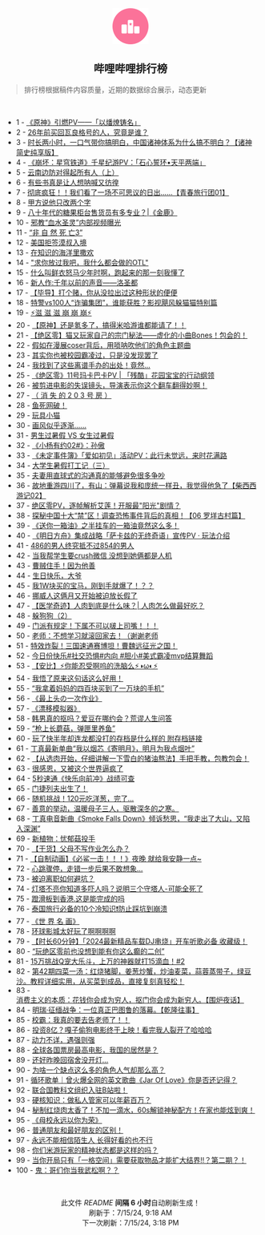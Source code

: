 <div align="center">
    <img src="./assets/icon_rank.png" alt="logo" />
    <h2>哔哩哔哩排行榜</h>
</div>

> 排行榜根据稿件内容质量，近期的数据综合展示，动态更新

<br />

<ul><li><span>1 - <a href=https://www.bilibili.com/BV1RZ421K7CT>《原神》引燃PV——「以燔燎铸名」</a></span></li><li><span>2 - <a href=https://www.bilibili.com/BV1f1421b7Hw>26年前买回瓦良格号的人，究竟是谁？</a></span></li><li><span>3 - <a href=https://www.bilibili.com/BV1SJ4m1T7c1>时长两小时，一口气带你搞明白，中国诸神体系为什么搞不明白？【诸神简史纯享版】</a></span></li><li><span>4 - <a href=https://www.bilibili.com/BV1xE4m1R78a>《崩坏：星穹铁道》千星纪游PV：「石心誓环•天平两端」</a></span></li><li><span>5 - <a href=https://www.bilibili.com/BV1wb421H7yf>云南边防对得起所有人（上）</a></span></li><li><span>6 - <a href=https://www.bilibili.com/BV1AZ421u7gA>有些书真是让人想呐喊又彷徨</a></span></li><li><span>7 - <a href=https://www.bilibili.com/BV18b421n7CW>彻底疯狂！！我们看了一场不可思议的日出......【青春旅行团01】</a></span></li><li><span>8 - <a href=https://www.bilibili.com/BV18E4m1R7uy>甲方说他只改两个字</a></span></li><li><span>9 - <a href=https://www.bilibili.com/BV1Ay411i7tV>八十年代的糖果柜台售货员有多专业？|《金鹿》</a></span></li><li><span>10 - <a href=https://www.bilibili.com/BV1jH4y1A7PE>邪教“血水圣灵”内部视频曝光</a></span></li><li><span>11 - <a href=https://www.bilibili.com/BV1QS421R7EZ>“非 自 然 死 亡3”</a></span></li><li><span>12 - <a href=https://www.bilibili.com/BV1Hy411i7uV>美国拒签漠叔入境</a></span></li><li><span>13 - <a href=https://www.bilibili.com/BV1tm421G71J>在知识的海洋里撒欢</a></span></li><li><span>14 - <a href=https://www.bilibili.com/BV13f421q77c>"求你放过我吧，我什么都会做的OTL"</a></span></li><li><span>15 - <a href=https://www.bilibili.com/BV1sE421P7aP>什么叫鲜衣怒马少年时啊，跑起来的那一刻我懂了</a></span></li><li><span>16 - <a href=https://www.bilibili.com/BV1kbbJedEQd>新人作:千年以前的声音——洛圣都</a></span></li><li><span>17 - <a href=https://www.bilibili.com/BV144421D7dE>【毕导】打个赌，你从没拉出过这种形状的便便</a></span></li><li><span>18 - <a href=https://www.bilibili.com/BV18f421z7U4>特警vs100人“诈骗集团”，谁能获胜？影视飓风躲猫猫特别篇</a></span></li><li><span>19 - <a href=https://www.bilibili.com/BV1sE421P7Vv>⚡️滋 滋 滋 崩 崩 崩⚡️</a></span></li><li><span>20 - <a href=https://www.bilibili.com/BV1A4421U7X5>【原神】还是氪多了，搞得米哈游谁都能请了！！</a></span></li><li><span>21 - <a href=https://www.bilibili.com/BV1ab421E7C6>【绝区零】猫又玩家自己的宗门秘法——虚化的小曲Bones！包会的！</a></span></li><li><span>22 - <a href=https://www.bilibili.com/BV1Wx4y1x7cv>假如在漫展coser背后，用唢呐吹他们的角色主题曲</a></span></li><li><span>23 - <a href=https://www.bilibili.com/BV1CM4m127bA>其实你也被校园霸凌过，只是没发现罢了</a></span></li><li><span>24 - <a href=https://www.bilibili.com/BV1v4421D7cs>我找到了这些离谱手办的出处！竟然...</a></span></li><li><span>25 - <a href=https://www.bilibili.com/BV1Af421q78D>《绝区零》11号玛卡巴卡PV | 「残酷」花园宝宝的行动纲领</a></span></li><li><span>26 - <a href=https://www.bilibili.com/BV1kW421R7sK>被剪进电影的失误镜头，导演表示你这个翻车翻得妙啊！</a></span></li><li><span>27 - <a href=https://www.bilibili.com/BV1tb421n7EF>（ 消 失 的 2 0 3 号 房 ）</a></span></li><li><span>28 - <a href=https://www.bilibili.com/BV1Q4421U7Uy>鱼死网破！</a></span></li><li><span>29 - <a href=https://www.bilibili.com/BV1yM4m117i7>玩具小猫</a></span></li><li><span>30 - <a href=https://www.bilibili.com/BV1E1421b71e>画风似乎逐渐……</a></span></li><li><span>31 - <a href=https://www.bilibili.com/BV1wH4y1A7u6>男生过暑假 VS 女生过暑假</a></span></li><li><span>32 - <a href=https://www.bilibili.com/BV11b421n7aM>《小杨有约02#》：孙傲</a></span></li><li><span>33 - <a href=https://www.bilibili.com/BV141421b7pB>《未定事件簿》「爱如初见」活动PV：此行未觉远，来时花满路</a></span></li><li><span>34 - <a href=https://www.bilibili.com/BV1J4421U7Lm>大学生暑假打工记（三）</a></span></li><li><span>35 - <a href=https://www.bilibili.com/BV1tf421q7A7>夫妻用直球式的沟通真的能够避免很多争吵</a></span></li><li><span>36 - <a href=https://www.bilibili.com/BV1Yz421q7nQ>故地重游四川了，有山：弹幕说我和庞统一样丑，我觉得他急了【柴西西游记02】</a></span></li><li><span>37 - <a href=https://www.bilibili.com/BV1Qm421G7qr>绝区零PV，逐帧解析艾莲！开服最"阳光"剧情？</a></span></li><li><span>38 - <a href=https://www.bilibili.com/BV1zb421E7BW>探秘中国十大“禁”区！调查恐怖事件背后的真相！【06 罗垟古村篇】</a></span></li><li><span>39 - <a href=https://www.bilibili.com/BV17W421R7Xu>《送你一箱油》之半挂车的一箱油竟然这么多！</a></span></li><li><span>40 - <a href=https://www.bilibili.com/BV1hS421R74X>《明日方舟》集成战略「萨卡兹的无终奇语」宣传PV · 玩法介绍</a></span></li><li><span>41 - <a href=https://www.bilibili.com/BV1tJ4m1M74G>486的男人终究抵不过854的男人</a></span></li><li><span>42 - <a href=https://www.bilibili.com/BV1G1421b7fL>当我帮学生要crush微信 没想到她俩都是人机</a></span></li><li><span>43 - <a href=https://www.bilibili.com/BV1CM4m117gL>曹贼住手！因为他善</a></span></li><li><span>44 - <a href=https://www.bilibili.com/BV126421Z7K2>生日快乐，大爷</a></span></li><li><span>45 - <a href=https://www.bilibili.com/BV1VH4y1A7Cd>我1W块买的宝马，刚到手就爆了！？？</a></span></li><li><span>46 - <a href=https://www.bilibili.com/BV1ny411B7P5>挪威人这俩月又开始被迫放长假了</a></span></li><li><span>47 - <a href=https://www.bilibili.com/BV1MS411P73o>【医学奇迹】人肉到底是什么味？| 人肉怎么做最好吃？</a></span></li><li><span>48 - <a href=https://www.bilibili.com/BV1pz421q7d8>躲狗狗（2）</a></span></li><li><span>49 - <a href=https://www.bilibili.com/BV11w4m1a7CS>门派有规定！下属不可以啵上司嘴！！！</a></span></li><li><span>50 - <a href=https://www.bilibili.com/BV1Yw4m1a7G1>老师：不想学习就滚回家去！（谢谢老师</a></span></li><li><span>51 - <a href=https://www.bilibili.com/BV1AS411P7Jy>特效炸裂！三国速通赛博坦！曹魏远征光之国！</a></span></li><li><span>52 - <a href=https://www.bilibili.com/BV1ni421h7KK>今日份快乐#社交恐惧#内向 #胆小#美式霸凌mvp结算舞蹈</a></span></li><li><span>53 - <a href=https://www.bilibili.com/BV1RJ4m1T7Dm>【安比】⚡你能忍受啊呜的洗脑么⚡◑ω◐️⚡</a></span></li><li><span>54 - <a href=https://www.bilibili.com/BV1ES411w792>我悟了原来这句话这么好用！</a></span></li><li><span>55 - <a href=https://www.bilibili.com/BV1AM4m127Ps>“我拿着妈妈的四百块买到了一万块的手机”</a></span></li><li><span>56 - <a href=https://www.bilibili.com/BV1cf421z7ad>《最上头の一次作业》</a></span></li><li><span>57 - <a href=https://www.bilibili.com/BV1pm421g7qe>《漂移模拟器》</a></span></li><li><span>58 - <a href=https://www.bilibili.com/BV19S411A76b>韩男真的抠吗？爱豆在哪约会？荒谬人生问答</a></span></li><li><span>59 - <a href=https://www.bilibili.com/BV1gy411B7s2>“枪上长蘑菇，弹匣里养鱼”</a></span></li><li><span>60 - <a href=https://www.bilibili.com/BV1oW421R7nA>玩了快半年却连龙都没打的存档是什么样的 附存档链接</a></span></li><li><span>61 - <a href=https://www.bilibili.com/BV1aE421A7ZL>丁真最新单曲“我以烟芯《寄明月》，明月为我点烟叶”</a></span></li><li><span>62 - <a href=https://www.bilibili.com/BV1qM4m127hu>【从选肉开始，仔细讲解一下雪白的猪油熬法】手把手教，包教包会！</a></span></li><li><span>63 - <a href=https://www.bilibili.com/BV1a6421f7Pg>很感恩，又被这个世界逼疯了</a></span></li><li><span>64 - <a href=https://www.bilibili.com/BV1qE421A7Rm>5秒速通《快乐向前冲》战绩可查</a></span></li><li><span>65 - <a href=https://www.bilibili.com/BV1RJ4m1T78N>门捷列夫出生了！</a></span></li><li><span>66 - <a href=https://www.bilibili.com/BV1yH4y1w77h>随机挑战！120元吃洋葱，完了…</a></span></li><li><span>67 - <a href=https://www.bilibili.com/BV1z4421U7Ts>善意的举动，温暖母子三人，驱散深冬的之寒。</a></span></li><li><span>68 - <a href=https://www.bilibili.com/BV1ow4m1a7yL>丁真电音新曲《Smoke Falls Down》倾诉愁思，“我走出了大山，又陷入深渊”</a></span></li><li><span>69 - <a href=https://www.bilibili.com/BV1Nf421q7kt>新植物：忧郁菇投手</a></span></li><li><span>70 - <a href=https://www.bilibili.com/BV1Qz421B7dR>【干货】父母不写作业怎么办？</a></span></li><li><span>71 - <a href=https://www.bilibili.com/BV1dy411q7xM>【自制动画】《必鲨一击！！！》夜晚 就给我安静一点~</a></span></li><li><span>72 - <a href=https://www.bilibili.com/BV1Em421G7Tr>心跳骤停，走错一步后果不敢想象…</a></span></li><li><span>73 - <a href=https://www.bilibili.com/BV1eb421E7v6>被迫离职如何避坑？</a></span></li><li><span>74 - <a href=https://www.bilibili.com/BV1DE421A7d4>灯塔不亮你知道多吓人吗？说明三个守塔人-可能全死了</a></span></li><li><span>75 - <a href=https://www.bilibili.com/BV1e1421k738>蹬滑板到香港.这是能完成的吗</a></span></li><li><span>76 - <a href=https://www.bilibili.com/BV1QJ4m1T7HY>泰国旅行必备的10个冷知识❗防止踩坑到崩溃</a></span></li><li><span>77 - <a href=https://www.bilibili.com/BV1Ji421h74e>《世 界 名 画》</a></span></li><li><span>78 - <a href=https://www.bilibili.com/BV1hE421A7uy>环球影城太好玩了啊啊啊啊</a></span></li><li><span>79 - <a href=https://www.bilibili.com/BV12Z421K7HN>【时长60分钟】「2024最新精品车载DJ串烧」开车听歌必备 收藏级！</a></span></li><li><span>80 - <a href=https://www.bilibili.com/BV1W4421U72i>“玩绝区零前也没想到能有你这么癫的二创”</a></span></li><li><span>81 - <a href=https://www.bilibili.com/BV1hy411B7eG>15万挑战Q宠大乐斗，上万的神器就打15滴血！#2</a></span></li><li><span>82 - <a href=https://www.bilibili.com/BV1sE421A7de>第42期四菜一汤：红烧猪脚，姜葱炒蟹，炒油麦菜，蒜蓉蒸带子，绿豆沙。教程详细实用，从买菜到成品，直接复刻真轻松！</a></span></li><li><span>83 - <a href=https://www.bilibili.com/BV1qr421T7f4>消费主义的本质：花钱你会成为穷人，抠门你会成为新穷人。【围炉夜话】</a></span></li><li><span>84 - <a href=https://www.bilibili.com/BV16x4y1t78K>明瑞·征缅战争：一位真正巴图鲁的落幕。【乾隆往事】</a></span></li><li><span>85 - <a href=https://www.bilibili.com/BV1Px4y1476d>校霸：我真的要去告老师了！！</a></span></li><li><span>86 - <a href=https://www.bilibili.com/BV1pH4y1w7Ew>投资8亿？嘎子偷狗电影终于上映！看完我人裂开了哈哈哈</a></span></li><li><span>87 - <a href=https://www.bilibili.com/BV1ai421Y7Wn>动力不详，遇强则强</a></span></li><li><span>88 - <a href=https://www.bilibili.com/BV1gW421R7yx>全球各国票房最高电影，我国的居然是？</a></span></li><li><span>89 - <a href=https://www.bilibili.com/BV1V1421b7Xs>还好昨晚回宿舍没开灯…</a></span></li><li><span>90 - <a href=https://www.bilibili.com/BV1SH4y1w7EC>为啥一个缺点这么多的角色人气却那么高？</a></span></li><li><span>91 - <a href=https://www.bilibili.com/BV1wS411w7W4>循环歌单｜曾火爆全网的英文歌曲《Jar Of Love》你是否还记得？</a></span></li><li><span>92 - <a href=https://www.bilibili.com/BV1iSbWeZE5q>联合国教科文组织入驻B站啦！</a></span></li><li><span>93 - <a href=https://www.bilibili.com/BV1xy411i7dx>硬核知识：做私人管家可以年薪百万？</a></span></li><li><span>94 - <a href=https://www.bilibili.com/BV1p6421f7Bz>秘制红烧肉太香了！不加一滴水，60s解锁神秘配方！在家也能炫到爽！</a></span></li><li><span>95 - <a href=https://www.bilibili.com/BV18E4m1R7Fm>《母校永远以你为荣》</a></span></li><li><span>96 - <a href=https://www.bilibili.com/BV1Eb421n7Px>普通朋友和最好朋友的区别！</a></span></li><li><span>97 - <a href=https://www.bilibili.com/BV171421b7pP>永远不能相信陌生人 长得好看的也不行</a></span></li><li><span>98 - <a href=https://www.bilibili.com/BV1Lx4y1x7ad>你们米游玩家的精神状态都是这样的吗？</a></span></li><li><span>99 - <a href=https://www.bilibili.com/BV1kM4m127ux>当你开局只有「一格空间」需要获取物品才能扩大结界!!？第二期？！</a></span></li><li><span>100 - <a href=https://www.bilibili.com/BV1ty411i7eF>鬼：哥们你当我武松啊？？</a></span></li></ul>

<br />

<p align=center>此文件 <i>README</i> <b>间隔 6 小时</b>自动刷新生成！<br>刷新于：7/15/24, 9:18 AM<br>下一次刷新：7/15/24, 3:18 PM</p>